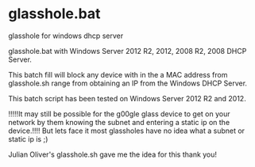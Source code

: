glasshole.bat
=============

glasshole for windows dhcp server 

glasshole.bat with Windows Server 2012 R2, 2012, 2008 R2, 2008 DHCP Server.

This batch fill will block any device with in the a MAC address from glasshole.sh range from obtaining an IP from the Windows DHCP Server.

This batch script has been tested on Windows Server 2012 R2 and 2012.

!!!!!It may still be possible for the g00gle glass device to get on your network by them knowing the subnet and entering a static ip on the device.!!!! But lets face it most glassholes have no idea what a subnet or static ip is ;)

Julian Oliver's glasshole.sh gave me the idea for this thank you!

